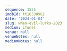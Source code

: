 ```yaml
---
sequence: 1555
imdbId: tt16300962
date: '2024-01-04'
slug: when-evil-lurks-2023
medium: iTunes
venue: null
venueNotes: null
mediumNotes: null
---
```


